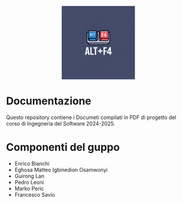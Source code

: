 <div align="center">
  <img alt="Logo ALt+F4" src="Assets/logo.jpeg" width="200">
</div>

# Documentazione
Questo repository contiene i Documeti compilati in PDF di progetto del corso di Ingegneria del Software 2024-2025.

# Componenti del guppo
* Enrico Bianchi 
* Eghosa Matteo Igbinedion Osamwonyi 
* Guirong Lan 
* Pedro Leoni 
* Marko Peric 
* Francesco Savio 
